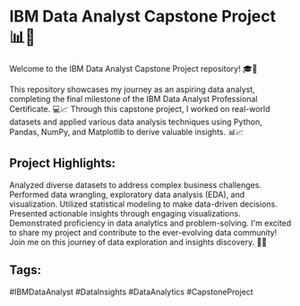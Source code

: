 # IBM Data Analyst Capstone Project 📊💼


 Welcome to the IBM Data Analyst Capstone Project repository! 🎓🚀

This repository showcases my journey as an aspiring data analyst, completing the final milestone of the IBM Data Analyst Professional Certificate. 💻📈 Through this capstone project, I worked on real-world datasets and applied various data analysis techniques using Python, Pandas, NumPy, and Matplotlib to derive valuable insights. 📊📈

## Project Highlights:
Analyzed diverse datasets to address complex business challenges.
Performed data wrangling, exploratory data analysis (EDA), and visualization.
Utilized statistical modeling to make data-driven decisions.
Presented actionable insights through engaging visualizations.
Demonstrated proficiency in data analytics and problem-solving.
I'm excited to share my project and contribute to the ever-evolving data community! Join me on this journey of data exploration and insights discovery. 🚀💡

## Tags:
#IBMDataAnalyst #DataInsights #DataAnalytics #CapstoneProject
